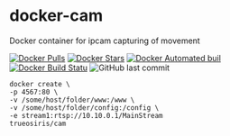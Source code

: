 # docker-cam
Docker container for ipcam capturing of movement

[![Docker Pulls](https://img.shields.io/docker/pulls/trueosiris/cam.svg)](https://hub.docker.com/r/trueosiris/cam/) [![Docker Stars](https://img.shields.io/docker/stars/trueosiris/cam.svg)](https://hub.docker.com/r/trueosiris/cam/) [![Docker Automated buil](https://img.shields.io/docker/automated/trueosiris/cam.svg)](https://hub.docker.com/r/trueosiris/cam/) [![Docker Build Statu](https://img.shields.io/docker/build/trueosiris/cam.svg)](https://hub.docker.com/r/trueosiris/cam/) ![GitHub last commit](https://img.shields.io/github/last-commit/trueosiris/docker-cam.svg)

    docker create \
    -p 4567:80 \
    -v /some/host/folder/www:/www \
    -v /some/host/folder/config:/config \
    -e stream1:rtsp://10.10.0.1/MainStream
    trueosiris/cam
